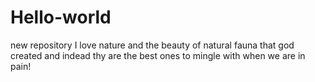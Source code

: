 # Hello-world
new repository
I love nature and the beauty of natural fauna that god created and indead thy are the best ones to mingle with when we are in pain!
